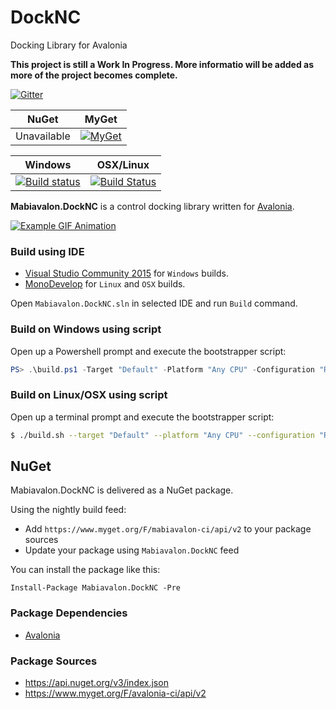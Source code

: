 # DockNC
Docking Library for Avalonia

**This project is still a Work In Progress. More informatio will be added as more of the project becomes complete.**

[![Gitter](https://badges.gitter.im/Join%20Chat.svg)](https://gitter.im/DockNC/Lobby?utm_source=badge&utm_medium=badge)

| NuGet | MyGet |
| :---: | :---: |
| Unavailable | [![MyGet](https://img.shields.io/myget/mabiavalon-ci/vpre/Mabiavalon.DockNC.svg)](https://www.myget.org/gallery/mabiavalon-ci)

| Windows | OSX/Linux |
| :---: |  :---: |
| [![Build status](https://ci.appveyor.com/api/projects/status/35okrh54qkpi8cal/branch/master?svg=true)](https://ci.appveyor.com/project/DarnellWilliams/docknc/branch/master) | [![Build Status](https://travis-ci.org/Mabiavalon/DockNC.svg?branch=master)](https://travis-ci.org/Mabiavalon/DockNC) | 

**Mabiavalon.DockNC** is a control docking library written for [Avalonia](https://github.com/AvaloniaUI/Avalonia).

[![Example GIF Animation](https://puu.sh/rdyPD/863681ed37.gif)](https://puu.sh/rdyPD/863681ed37.gif)

### Build using IDE

* [Visual Studio Community 2015](https://www.visualstudio.com/en-us/products/visual-studio-community-vs.aspx) for `Windows` builds.
* [MonoDevelop](http://www.monodevelop.com/) for `Linux` and `OSX` builds.

Open `Mabiavalon.DockNC.sln` in selected IDE and run `Build` command.

### Build on Windows using script

Open up a Powershell prompt and execute the bootstrapper script:
```PowerShell
PS> .\build.ps1 -Target "Default" -Platform "Any CPU" -Configuration "Release"
```

### Build on Linux/OSX using script

Open up a terminal prompt and execute the bootstrapper script:
```Bash
$ ./build.sh --target "Default" --platform "Any CPU" --configuration "Release"
```

## NuGet

Mabiavalon.DockNC is delivered as a NuGet package.

Using the nightly build feed:
* Add `https://www.myget.org/F/mabiavalon-ci/api/v2` to your package sources
* Update your package using `Mabiavalon.DockNC` feed

You can install the package like this:

`Install-Package Mabiavalon.DockNC -Pre`

### Package Dependencies

* [Avalonia](https://github.com/AvaloniaUI/Avalonia)

### Package Sources

* https://api.nuget.org/v3/index.json
* https://www.myget.org/F/avalonia-ci/api/v2



